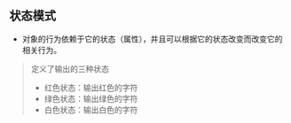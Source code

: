状态模式
----------
+ 对象的行为依赖于它的状态（属性），并且可以根据它的状态改变而改变它的相关行为。
> 定义了输出的三种状态
>+ 红色状态：输出红色的字符
>+ 绿色状态：输出绿色的字符
>+ 白色状态：输出白色的字符